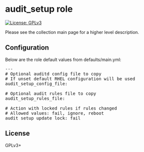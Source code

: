 # audit_setup role

[![License: GPLv3](https://img.shields.io/badge/license-GPLv3-brightgreen.svg)](https://www.gnu.org/licenses/gpl-3.0)

Please see the collection main page for a higher level description.

## Configuration

Below are the role default values from defaults/main.yml:

<pre>
---
# Optional auditd config file to copy
# If unset default RHEL configuration will be used
audit_setup_config_file:

# Optional audit rules file to copy
audit_setup_rules_file:

# Action with locked rules if rules changed
# Allowed values: fail, ignore, reboot
audit_setup_update_lock: fail
</pre>

## License

GPLv3+
